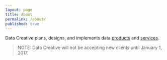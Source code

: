 ```yaml
---
layout: page
title: About
permalink: /about/
published: true
---
```


Data Creative
 plans, designs, and implements
 data [products](/products) and [services](/services).

> NOTE: Data Creative will not be accepting new clients until January 1, 2017.
